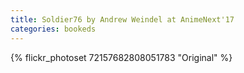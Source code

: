 ```yaml
---
title: Soldier76 by Andrew Weindel at AnimeNext'17
categories: bookeds
---
```


{% flickr_photoset 72157682808051783 "Original" %}
